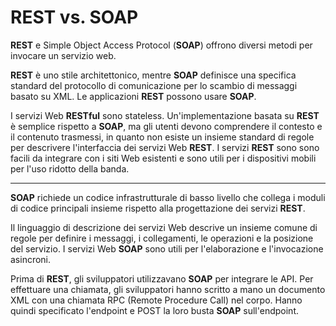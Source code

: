 # REST vs. SOAP

**REST** e Simple Object Access Protocol (**SOAP**) offrono diversi metodi per invocare un servizio web. 

**REST** è uno stile architettonico, mentre **SOAP** definisce una specifica standard del protocollo di comunicazione per lo scambio di messaggi basato su XML. Le applicazioni **REST** possono usare **SOAP**.

I servizi Web **RESTful** sono stateless. Un'implementazione basata su **REST** è semplice rispetto a **SOAP**, ma gli utenti devono comprendere il contesto e il contenuto trasmessi, in quanto non esiste un insieme standard di regole per descrivere l'interfaccia dei servizi Web **REST**. I servizi **REST** sono sono facili da integrare con i siti Web esistenti e sono utili per i dispositivi mobili per l'uso ridotto della banda.

---

**SOAP** richiede un codice infrastrutturale di basso livello che collega i moduli di codice principali insieme rispetto alla progettazione dei servizi **REST**. 

Il linguaggio di descrizione dei servizi Web descrive un insieme comune di regole per definire i messaggi, i collegamenti, le operazioni e la posizione del servizio. I servizi Web **SOAP** sono utili per l'elaborazione e l'invocazione asincroni.


Prima di **REST**, gli sviluppatori utilizzavano **SOAP** per integrare le API. Per effettuare una chiamata, gli sviluppatori hanno scritto a mano un documento XML con una chiamata RPC (Remote Procedure Call) nel corpo. Hanno quindi specificato l'endpoint e POST la loro busta **SOAP** sull'endpoint.
